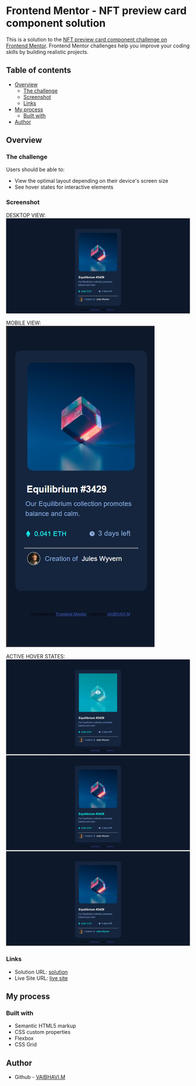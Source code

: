 # Frontend Mentor - NFT preview card component solution

This is a solution to the [NFT preview card component challenge on Frontend Mentor](https://www.frontendmentor.io/challenges/nft-preview-card-component-SbdUL_w0U). Frontend Mentor challenges help you improve your coding skills by building realistic projects.

## Table of contents

- [Overview](#overview)
  - [The challenge](#the-challenge)
  - [Screenshot](#screenshot)
  - [Links](#links)
- [My process](#my-process)
  - [Built with](#built-with)
- [Author](#author)

## Overview

### The challenge

Users should be able to:

- View the optimal layout depending on their device's screen size
- See hover states for interactive elements

### Screenshot

DESKTOP VIEW:
![](./desktop-screenshot.jpg)

MOBILE VIEW:
![](./mobile-screenshot.jpg)

ACTIVE HOVER STATES:
![](./desktop-active1.jpg)
![](./desktop-active2.jpg)
![](./desktop-active3.jpg)

### Links

- Solution URL: [solution](https://github.com/vaibhavi-m/NFT-preview-card)
- Live Site URL: [live site](https://vaibhavi-m.github.io/NFT-preview/)

## My process

### Built with

- Semantic HTML5 markup
- CSS custom properties
- Flexbox
- CSS Grid


## Author

- Github - [VAIBHAVI.M](https://github.com/vaibhavi-m)
